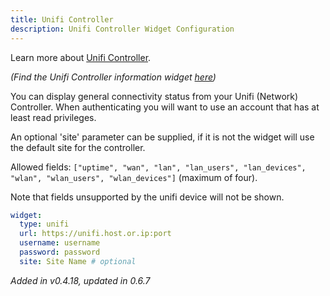 ```yaml
---
title: Unifi Controller
description: Unifi Controller Widget Configuration
---
```


Learn more about [Unifi Controller](https://ui.com/).

_(Find the Unifi Controller information widget [here](../info/unifi_controller.md))_

You can display general connectivity status from your Unifi (Network) Controller. When authenticating you will want to use an account that has at least read privileges.

An optional 'site' parameter can be supplied, if it is not the widget will use the default site for the controller.

Allowed fields: `["uptime", "wan", "lan", "lan_users", "lan_devices", "wlan", "wlan_users", "wlan_devices"]` (maximum of four).

Note that fields unsupported by the unifi device will not be shown.

```yaml
widget:
  type: unifi
  url: https://unifi.host.or.ip:port
  username: username
  password: password
  site: Site Name # optional
```

_Added in v0.4.18, updated in 0.6.7_
